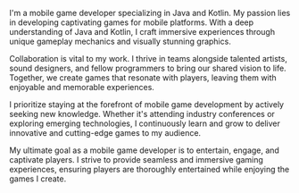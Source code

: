 I'm a mobile game developer specializing in Java and Kotlin. My passion lies in developing captivating games for mobile platforms. With a deep understanding of Java and Kotlin, I craft immersive experiences through unique gameplay mechanics and visually stunning graphics.

Collaboration is vital to my work. I thrive in teams alongside talented artists, sound designers, and fellow programmers to bring our shared vision to life. Together, we create games that resonate with players, leaving them with enjoyable and memorable experiences.

I prioritize staying at the forefront of mobile game development by actively seeking new knowledge. Whether it's attending industry conferences or exploring emerging technologies, I continuously learn and grow to deliver innovative and cutting-edge games to my audience.

My ultimate goal as a mobile game developer is to entertain, engage, and captivate players. I strive to provide seamless and immersive gaming experiences, ensuring players are thoroughly entertained while enjoying the games I create.
